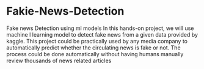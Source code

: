 # Fakie-News-Detection
Fake news Detection using ml models
In this hands-on project, we will use machine l learning model to detect fake news from a given data provided by kaggle. This project could be practically used by any media company to automatically predict whether the circulating news is fake or not. The process could be done automatically without having humans manually review thousands of news related articles
